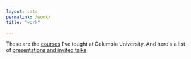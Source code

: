 ```yaml
---
layout: cats
permalink: /work/
title: "work"

---
```


These are the [courses]() I've tought at Columbia University. And here's a list of [presentations and invited talks](). 
